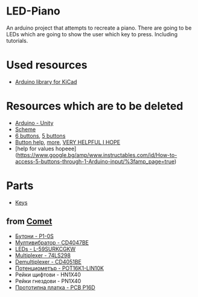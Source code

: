 # LED-Piano
An arduino project that attempts to recreate a piano. There are going to be LEDs which are going to show the user which key to press. Including tutorials. 

# Used resources

* [Arduino library for KiCad](https://github.com/Alarm-Siren/arduino-kicad-library)

# Resources which are to be deleted

* [Arduino - Unity](https://www.alanzucconi.com/2015/10/07/how-to-integrate-arduino-with-unity/)
* [Scheme](https://paulbleisch.com/2015/01/19/custom-arduino-membrane-keypad/)
* [6 buttons](https://electronics.stackexchange.com/questions/101409/how-to-debouce-six-buttons-on-one-analog-pin-with-arduino), [5 buttons](http://forum.arduino.cc/index.php?topic=8558.0)
* [Button help](http://www.instructables.com/id/How-to-access-5-buttons-through-1-Arduino-input/), [more](https://electronics.stackexchange.com/questions/99417/what-resistors-to-use-to-read-several-buttons-with-a-single-analog-pin), [VERY HELPFUL I HOPE](http://tronixstuff.com/2011/01/11/tutorial-using-analog-input-for-multiple-buttons/)
* [help for values hopeee] (https://www.google.bg/amp/www.instructables.com/id/How-to-access-5-buttons-through-1-Arduino-input/%3famp_page=true)
# Parts 
* [Keys](https://www.thomann.de/gb/moog_keys.html)
## from [Comet](https://store.comet.bg/Catalogue/)
* [Бутони - P1-0S](https://store.comet.bg/download-file.php?id=891)
* [Мултивибратор - CD4047BE](https://store.comet.bg/download-file.php?id=7472)
* [LEDs - L-59SURKCGKW](https://store.comet.bg/Catalogue/Product/14155/)
* [Multiplexer - 74LS298](http://pdf1.alldatasheet.com/datasheet-pdf/view/5704/MOTOROLA/74LS298.html)
* [Demultiplexer - CD4051BE](https://store.comet.bg/download-file.php?id=7470)
* [Потенциометър - POT16K1-LIN10K](https://store.comet.bg/download-file.php?id=854)
* Рейки щифтови - HN1X40
* Рейки гнездови - PN1X40
* [Прототипнa платкa - PCB P16D](https://store.comet.bg/download-file.php?id=4428)
